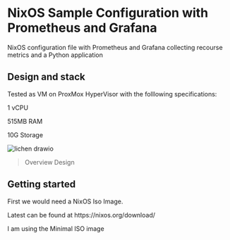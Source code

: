 # NixOS Sample Configuration with Prometheus and Grafana
NixOS configuration file with Prometheus and Grafana collecting recourse metrics and a Python application

## Design and stack
<p>Tested as VM on ProxMox HyperVisor with the folllowing specifications:</p>
<p>1 vCPU</p>
<p>515MB RAM</p>
<p>10G Storage</p>

![lichen drawio](https://github.com/user-attachments/assets/d012472d-1840-4e1c-8867-ab0d3ae4f5b4)
> Overview Design

## Getting started
<p>First we would need a NixOS Iso Image.</p>
<p>Latest can be found at https://nixos.org/download/</p>
<p>I am using the Minimal ISO image</p>

